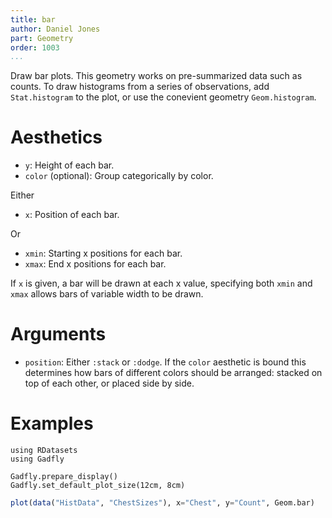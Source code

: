 ```yaml
---
title: bar
author: Daniel Jones
part: Geometry
order: 1003
...
```


Draw bar plots. This geometry works on pre-summarized data such as counts. To
draw histograms from a series of observations, add `Stat.histogram` to the plot,
or use the conevient geometry `Geom.histogram`.

# Aesthetics

  * `y`: Height of each bar.
  * `color` (optional): Group categorically by color.

Either

  * `x`: Position of each bar.

Or

  * `xmin`: Starting x positions for each bar.
  * `xmax`: End x positions for each bar.

If `x` is given, a bar will be drawn at each x value, specifying both `xmin` and
`xmax` allows bars of variable width to be drawn.

# Arguments

  * `position`: Either `:stack` or `:dodge`. If the `color` aesthetic is
    bound this determines how bars of different colors should be arranged:
    stacked on top of each other, or placed side by side.

# Examples

```{.julia hide="true" results="none"}
using RDatasets
using Gadfly

Gadfly.prepare_display()
Gadfly.set_default_plot_size(12cm, 8cm)
```

```julia
plot(data("HistData", "ChestSizes"), x="Chest", y="Count", Geom.bar)
```


